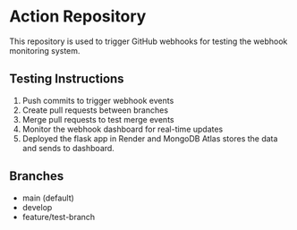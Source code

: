 # Action Repository

This repository is used to trigger GitHub webhooks for testing the webhook monitoring system.

## Testing Instructions

1. Push commits to trigger webhook events
2. Create pull requests between branches
3. Merge pull requests to test merge events
4. Monitor the webhook dashboard for real-time updates
5. Deployed the flask app in Render and MongoDB Atlas stores the data and sends to dashboard.

## Branches
- main (default)
- develop
- feature/test-branch
